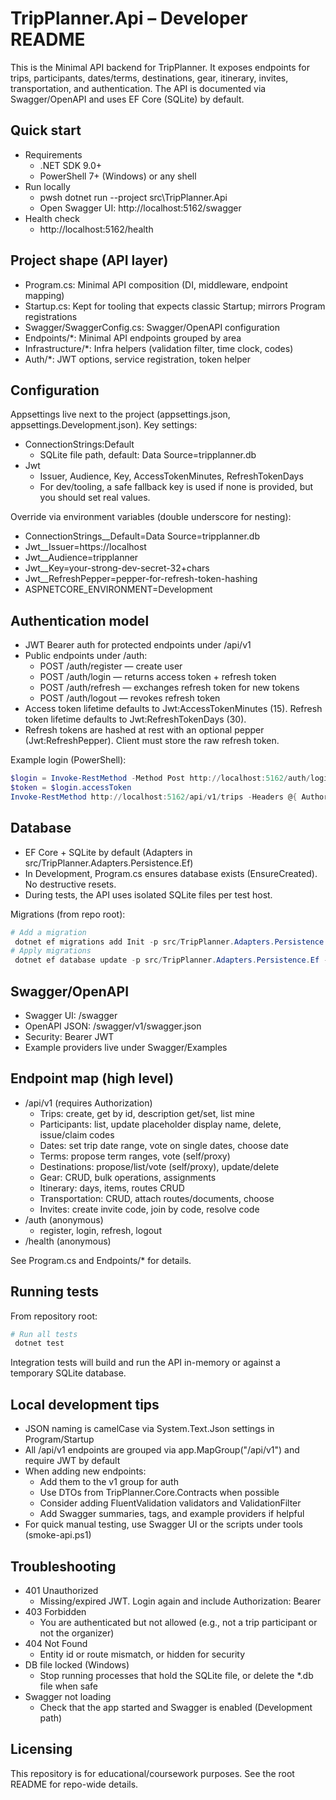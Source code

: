﻿# TripPlanner.Api – Developer README

This is the Minimal API backend for TripPlanner. It exposes endpoints for trips, participants, dates/terms, destinations, gear, itinerary, invites, transportation, and authentication. The API is documented via Swagger/OpenAPI and uses EF Core (SQLite) by default.


## Quick start
- Requirements
  - .NET SDK 9.0+
  - PowerShell 7+ (Windows) or any shell
- Run locally
  - pwsh
    dotnet run --project src\TripPlanner.Api
  - Open Swagger UI: http://localhost:5162/swagger
- Health check
  - http://localhost:5162/health


## Project shape (API layer)
- Program.cs: Minimal API composition (DI, middleware, endpoint mapping)
- Startup.cs: Kept for tooling that expects classic Startup; mirrors Program registrations
- Swagger/SwaggerConfig.cs: Swagger/OpenAPI configuration
- Endpoints/*: Minimal API endpoints grouped by area
- Infrastructure/*: Infra helpers (validation filter, time clock, codes)
- Auth/*: JWT options, service registration, token helper


## Configuration
Appsettings live next to the project (appsettings.json, appsettings.Development.json). Key settings:
- ConnectionStrings:Default
  - SQLite file path, default: Data Source=tripplanner.db
- Jwt
  - Issuer, Audience, Key, AccessTokenMinutes, RefreshTokenDays
  - For dev/tooling, a safe fallback key is used if none is provided, but you should set real values.

Override via environment variables (double underscore for nesting):
- ConnectionStrings__Default=Data Source=tripplanner.db
- Jwt__Issuer=https://localhost
- Jwt__Audience=tripplanner
- Jwt__Key=your-strong-dev-secret-32+chars
- Jwt__RefreshPepper=pepper-for-refresh-token-hashing
- ASPNETCORE_ENVIRONMENT=Development


## Authentication model
- JWT Bearer auth for protected endpoints under /api/v1
- Public endpoints under /auth:
  - POST /auth/register — create user
  - POST /auth/login — returns access token + refresh token
  - POST /auth/refresh — exchanges refresh token for new tokens
  - POST /auth/logout — revokes refresh token
- Access token lifetime defaults to Jwt:AccessTokenMinutes (15). Refresh token lifetime defaults to Jwt:RefreshTokenDays (30).
- Refresh tokens are hashed at rest with an optional pepper (Jwt:RefreshPepper). Client must store the raw refresh token.

Example login (PowerShell):
```powershell
$login = Invoke-RestMethod -Method Post http://localhost:5162/auth/login -ContentType application/json -Body '{"email":"user@example.com","password":"pass"}'
$token = $login.accessToken
Invoke-RestMethod http://localhost:5162/api/v1/trips -Headers @{ Authorization = "Bearer $token" }
```


## Database
- EF Core + SQLite by default (Adapters in src/TripPlanner.Adapters.Persistence.Ef)
- In Development, Program.cs ensures database exists (EnsureCreated). No destructive resets.
- During tests, the API uses isolated SQLite files per test host.

Migrations (from repo root):
```powershell
# Add a migration
 dotnet ef migrations add Init -p src/TripPlanner.Adapters.Persistence.Ef -s src/TripPlanner.Api
# Apply migrations
 dotnet ef database update -p src/TripPlanner.Adapters.Persistence.Ef -s src/TripPlanner.Api
```


## Swagger/OpenAPI
- Swagger UI: /swagger
- OpenAPI JSON: /swagger/v1/swagger.json
- Security: Bearer JWT
- Example providers live under Swagger/Examples


## Endpoint map (high level)
- /api/v1 (requires Authorization)
  - Trips: create, get by id, description get/set, list mine
  - Participants: list, update placeholder display name, delete, issue/claim codes
  - Dates: set trip date range, vote on single dates, choose date
  - Terms: propose term ranges, vote (self/proxy)
  - Destinations: propose/list/vote (self/proxy), update/delete
  - Gear: CRUD, bulk operations, assignments
  - Itinerary: days, items, routes CRUD
  - Transportation: CRUD, attach routes/documents, choose
  - Invites: create invite code, join by code, resolve code
- /auth (anonymous)
  - register, login, refresh, logout
- /health (anonymous)

See Program.cs and Endpoints/* for details.


## Running tests
From repository root:
```powershell
# Run all tests
 dotnet test
```
Integration tests will build and run the API in-memory or against a temporary SQLite database.


## Local development tips
- JSON naming is camelCase via System.Text.Json settings in Program/Startup
- All /api/v1 endpoints are grouped via app.MapGroup("/api/v1") and require JWT by default
- When adding new endpoints:
  - Add them to the v1 group for auth
  - Use DTOs from TripPlanner.Core.Contracts when possible
  - Consider adding FluentValidation validators and ValidationFilter<T>
  - Add Swagger summaries, tags, and example providers if helpful
- For quick manual testing, use Swagger UI or the scripts under tools (smoke-api.ps1)


## Troubleshooting
- 401 Unauthorized
  - Missing/expired JWT. Login again and include Authorization: Bearer <token>
- 403 Forbidden
  - You are authenticated but not allowed (e.g., not a trip participant or not the organizer)
- 404 Not Found
  - Entity id or route mismatch, or hidden for security
- DB file locked (Windows)
  - Stop running processes that hold the SQLite file, or delete the *.db file when safe
- Swagger not loading
  - Check that the app started and Swagger is enabled (Development path)


## Licensing
This repository is for educational/coursework purposes. See the root README for repo-wide details.
